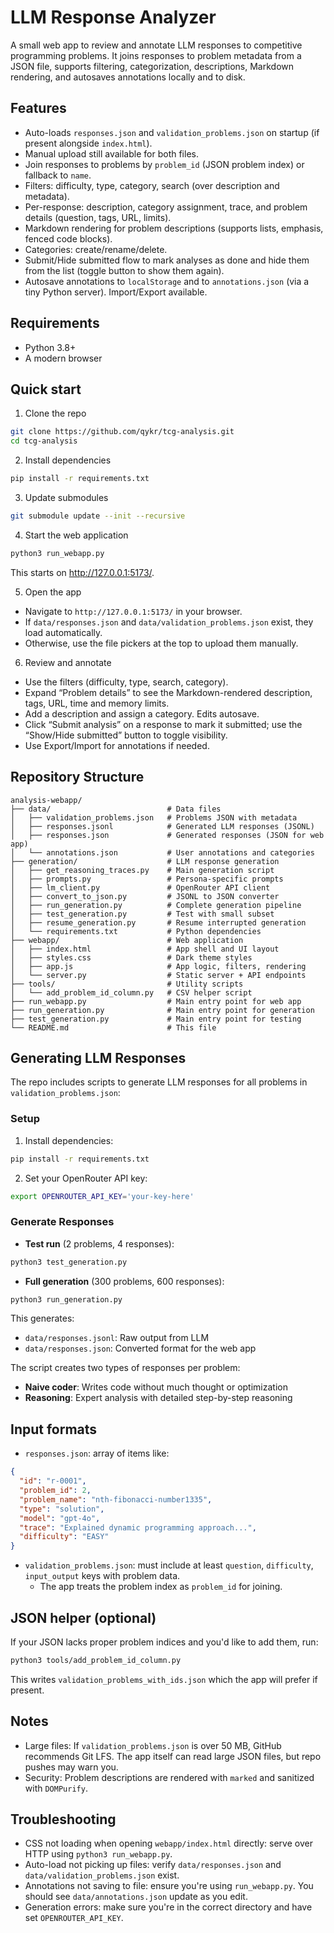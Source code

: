 # LLM Response Analyzer

A small web app to review and annotate LLM responses to competitive programming problems. It joins responses to problem metadata from a JSON file, supports filtering, categorization, descriptions, Markdown rendering, and autosaves annotations locally and to disk.

## Features
- Auto-loads `responses.json` and `validation_problems.json` on startup (if present alongside `index.html`).
- Manual upload still available for both files.
- Join responses to problems by `problem_id` (JSON problem index) or fallback to `name`.
- Filters: difficulty, type, category, search (over description and metadata).
- Per-response: description, category assignment, trace, and problem details (question, tags, URL, limits).
- Markdown rendering for problem descriptions (supports lists, emphasis, fenced code blocks).
- Categories: create/rename/delete.
- Submit/Hide submitted flow to mark analyses as done and hide them from the list (toggle button to show them again).
- Autosave annotations to `localStorage` and to `annotations.json` (via a tiny Python server). Import/Export available.

## Requirements
- Python 3.8+
- A modern browser

## Quick start
1) Clone the repo

```bash
git clone https://github.com/qykr/tcg-analysis.git
cd tcg-analysis
```

2) Install dependencies
```bash
pip install -r requirements.txt
```

3) Update submodules
```bash
git submodule update --init --recursive
```


4) Start the web application

```bash
python3 run_webapp.py
```

This starts on http://127.0.0.1:5173/.

5) Open the app
- Navigate to `http://127.0.0.1:5173/` in your browser.
- If `data/responses.json` and `data/validation_problems.json` exist, they load automatically.
- Otherwise, use the file pickers at the top to upload them manually.

6) Review and annotate
- Use the filters (difficulty, type, search, category).
- Expand “Problem details” to see the Markdown-rendered description, tags, URL, time and memory limits.
- Add a description and assign a category. Edits autosave.
- Click “Submit analysis” on a response to mark it submitted; use the “Show/Hide submitted” button to toggle visibility.
- Use Export/Import for annotations if needed.

## Repository Structure
```
analysis-webapp/
├── data/                          # Data files
│   ├── validation_problems.json   # Problems JSON with metadata
│   ├── responses.jsonl            # Generated LLM responses (JSONL)
│   ├── responses.json             # Generated responses (JSON for web app)
│   └── annotations.json           # User annotations and categories
├── generation/                    # LLM response generation
│   ├── get_reasoning_traces.py    # Main generation script
│   ├── prompts.py                 # Persona-specific prompts
│   ├── lm_client.py               # OpenRouter API client
│   ├── convert_to_json.py         # JSONL to JSON converter
│   ├── run_generation.py          # Complete generation pipeline
│   ├── test_generation.py         # Test with small subset
│   ├── resume_generation.py       # Resume interrupted generation
│   └── requirements.txt           # Python dependencies
├── webapp/                        # Web application
│   ├── index.html                 # App shell and UI layout
│   ├── styles.css                 # Dark theme styles
│   ├── app.js                     # App logic, filters, rendering
│   └── server.py                  # Static server + API endpoints
├── tools/                         # Utility scripts
│   └── add_problem_id_column.py   # CSV helper script
├── run_webapp.py                  # Main entry point for web app
├── run_generation.py              # Main entry point for generation
├── test_generation.py             # Main entry point for testing
└── README.md                      # This file
```

## Generating LLM Responses
The repo includes scripts to generate LLM responses for all problems in `validation_problems.json`:

### Setup
1) Install dependencies:
```bash
pip install -r requirements.txt
```

2) Set your OpenRouter API key:
```bash
export OPENROUTER_API_KEY='your-key-here'
```

### Generate Responses
- **Test run** (2 problems, 4 responses):
```bash
python3 test_generation.py
```

- **Full generation** (300 problems, 600 responses):
```bash
python3 run_generation.py
```

This generates:
- `data/responses.jsonl`: Raw output from LLM
- `data/responses.json`: Converted format for the web app

The script creates two types of responses per problem:
- **Naive coder**: Writes code without much thought or optimization
- **Reasoning**: Expert analysis with detailed step-by-step reasoning

## Input formats
- `responses.json`: array of items like:

```json
{
  "id": "r-0001",
  "problem_id": 2,
  "problem_name": "nth-fibonacci-number1335",
  "type": "solution",
  "model": "gpt-4o",
  "trace": "Explained dynamic programming approach...",
  "difficulty": "EASY"
}
```

- `validation_problems.json`: must include at least `question`, `difficulty`, `input_output` keys with problem data.
  - The app treats the problem index as `problem_id` for joining.

## JSON helper (optional)
If your JSON lacks proper problem indices and you'd like to add them, run:

```bash
python3 tools/add_problem_id_column.py
```

This writes `validation_problems_with_ids.json` which the app will prefer if present.

## Notes
- Large files: If `validation_problems.json` is over 50 MB, GitHub recommends Git LFS. The app itself can read large JSON files, but repo pushes may warn you.
- Security: Problem descriptions are rendered with `marked` and sanitized with `DOMPurify`.

## Troubleshooting
- CSS not loading when opening `webapp/index.html` directly: serve over HTTP using `python3 run_webapp.py`.
- Auto-load not picking up files: verify `data/responses.json` and `data/validation_problems.json` exist.
- Annotations not saving to file: ensure you're using `run_webapp.py`. You should see `data/annotations.json` update as you edit.
- Generation errors: make sure you're in the correct directory and have set `OPENROUTER_API_KEY`.
